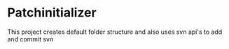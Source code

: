# Patchinitializer
This project creates default folder structure and also uses svn api's to add and commit svn
